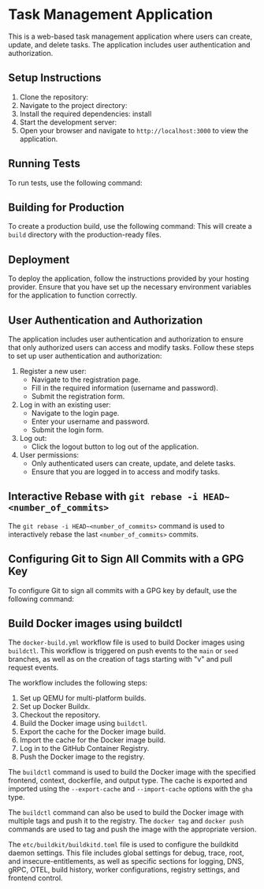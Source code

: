 # Task Management Application

This is a web-based task management application where users can create, update, and delete tasks. The application includes user authentication and authorization.

## Setup Instructions

1. Clone the repository:
2. Navigate to the project directory:
3. Install the required dependencies:
install
4. Start the development server:
5. Open your browser and navigate to `http://localhost:3000` to view the application.

## Running Tests

To run tests, use the following command:
## Building for Production

To create a production build, use the following command:
This will create a `build` directory with the production-ready files.

## Deployment

To deploy the application, follow the instructions provided by your hosting provider. Ensure that you have set up the necessary environment variables for the application to function correctly.

## User Authentication and Authorization

The application includes user authentication and authorization to ensure that only authorized users can access and modify tasks. Follow these steps to set up user authentication and authorization:

1. Register a new user:
   - Navigate to the registration page.
   - Fill in the required information (username and password).
   - Submit the registration form.
2. Log in with an existing user:
   - Navigate to the login page.
   - Enter your username and password.
   - Submit the login form.
3. Log out:
   - Click the logout button to log out of the application.
4. User permissions:
   - Only authenticated users can create, update, and delete tasks.
   - Ensure that you are logged in to access and modify tasks.

## Interactive Rebase with `git rebase -i HEAD~<number_of_commits>`
The `git rebase -i HEAD~<number_of_commits>` command is used to interactively rebase the last `<number_of_commits>` commits.

## Configuring Git to Sign All Commits with a GPG Key
To configure Git to sign all commits with a GPG key by default, use the following command:

## Build Docker images using buildctl

The `docker-build.yml` workflow file is used to build Docker images using `buildctl`. This workflow is triggered on push events to the `main` or `seed` branches, as well as on the creation of tags starting with "v" and pull request events.

The workflow includes the following steps:

1. Set up QEMU for multi-platform builds.
2. Set up Docker Buildx.
3. Checkout the repository.
4. Build the Docker image using `buildctl`.
5. Export the cache for the Docker image build.
6. Import the cache for the Docker image build.
7. Log in to the GitHub Container Registry.
8. Push the Docker image to the registry.

The `buildctl` command is used to build the Docker image with the specified frontend, context, dockerfile, and output type. The cache is exported and imported using the `--export-cache` and `--import-cache` options with the `gha` type.

The `buildctl` command can also be used to build the Docker image with multiple tags and push it to the registry. The `docker tag` and `docker push` commands are used to tag and push the image with the appropriate version.

The `etc/buildkit/buildkitd.toml` file is used to configure the buildkitd daemon settings. This file includes global settings for debug, trace, root, and insecure-entitlements, as well as specific sections for logging, DNS, gRPC, OTEL, build history, worker configurations, registry settings, and frontend control.

